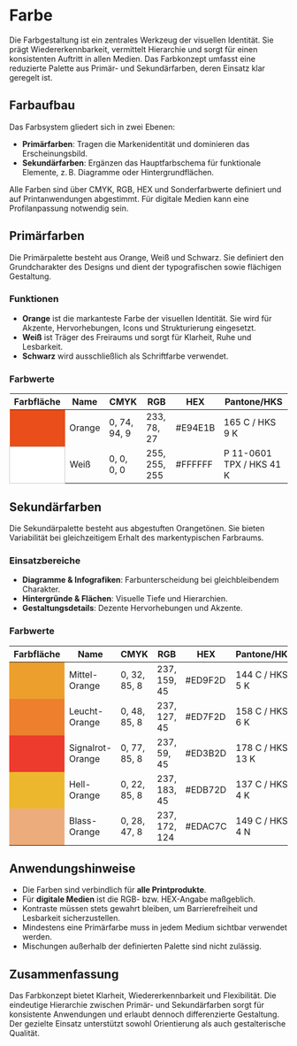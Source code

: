 # Farbe

Die Farbgestaltung ist ein zentrales Werkzeug der visuellen Identität. Sie prägt Wiedererkennbarkeit, vermittelt Hierarchie und sorgt für einen konsistenten Auftritt in allen Medien. Das Farbkonzept umfasst eine reduzierte Palette aus Primär- und Sekundärfarben, deren Einsatz klar geregelt ist.

## Farbaufbau

Das Farbsystem gliedert sich in zwei Ebenen:

- **Primärfarben**: Tragen die Markenidentität und dominieren das Erscheinungsbild.
- **Sekundärfarben**: Ergänzen das Hauptfarbschema für funktionale Elemente, z. B. Diagramme oder Hintergrundflächen.

Alle Farben sind über CMYK, RGB, HEX und Sonderfarbwerte definiert und auf Printanwendungen abgestimmt. Für digitale Medien kann eine Profilanpassung notwendig sein.

## Primärfarben

Die Primärpalette besteht aus Orange, Weiß und Schwarz. Sie definiert den Grundcharakter des Designs und dient der typografischen sowie flächigen Gestaltung.

### Funktionen

- **Orange** ist die markanteste Farbe der visuellen Identität. Sie wird für Akzente, Hervorhebungen, Icons und Strukturierung eingesetzt.
- **Weiß** ist Träger des Freiraums und sorgt für Klarheit, Ruhe und Lesbarkeit.
- **Schwarz** wird ausschließlich als Schriftfarbe verwendet.

### Farbwerte

<table>
  <thead>
    <tr>
      <th>Farbfläche</th>
      <th>Name</th>
      <th>CMYK</th>
      <th>RGB</th>
      <th>HEX</th>
      <th>Pantone/HKS</th>
    </tr>
  </thead>
  <tbody>
    <tr>
      <td style="background-color: #E94E1B; width: 60px;"></td>
      <td>Orange</td>
      <td>0, 74, 94, 9</td>
      <td>233, 78, 27</td>
      <td>#E94E1B</td>
      <td>165 C / HKS 9 K</td>
    </tr>
    <tr>
      <td style="background-color: #FFFFFF; border: 1px solid #ccc;"></td>
      <td>Weiß</td>
      <td>0, 0, 0, 0</td>
      <td>255, 255, 255</td>
      <td>#FFFFFF</td>
      <td>P 11-0601 TPX / HKS 41 K</td>
    </tr>
  </tbody>
</table>

## Sekundärfarben

Die Sekundärpalette besteht aus abgestuften Orangetönen. Sie bieten Variabilität bei gleichzeitigem Erhalt des markentypischen Farbraums.

### Einsatzbereiche

- **Diagramme & Infografiken**: Farbunterscheidung bei gleichbleibendem Charakter.
- **Hintergründe & Flächen**: Visuelle Tiefe und Hierarchien.
- **Gestaltungsdetails**: Dezente Hervorhebungen und Akzente.

### Farbwerte

<table>
  <thead>
    <tr>
      <th>Farbfläche</th>
      <th>Name</th>
      <th>CMYK</th>
      <th>RGB</th>
      <th>HEX</th>
      <th>Pantone/HKS</th>
    </tr>
  </thead>
  <tbody>
    <tr>
      <td style="background-color: #ED9F2D; width: 60px;"></td>
      <td>Mittel-Orange</td>
      <td>0, 32, 85, 8</td>
      <td>237, 159, 45</td>
      <td>#ED9F2D</td>
      <td>144 C / HKS 5 K</td>
    </tr>
    <tr>
      <td style="background-color: #ED7F2D;"></td>
      <td>Leucht-Orange</td>
      <td>0, 48, 85, 8</td>
      <td>237, 127, 45</td>
      <td>#ED7F2D</td>
      <td>158 C / HKS 6 K</td>
    </tr>
    <tr>
      <td style="background-color: #ED3B2D;"></td>
      <td>Signalrot-Orange</td>
      <td>0, 77, 85, 8</td>
      <td>237, 59, 45</td>
      <td>#ED3B2D</td>
      <td>178 C / HKS 13 K</td>
    </tr>
    <tr>
      <td style="background-color: #EDB72D;"></td>
      <td>Hell-Orange</td>
      <td>0, 22, 85, 8</td>
      <td>237, 183, 45</td>
      <td>#EDB72D</td>
      <td>137 C / HKS 4 K</td>
    </tr>
    <tr>
      <td style="background-color: #EDAC7C;"></td>
      <td>Blass-Orange</td>
      <td>0, 28, 47, 8</td>
      <td>237, 172, 124</td>
      <td>#EDAC7C</td>
      <td>149 C / HKS 4 N</td>
    </tr>
  </tbody>
</table>

## Anwendungshinweise

- Die Farben sind verbindlich für **alle Printprodukte**.
- Für **digitale Medien** ist die RGB- bzw. HEX-Angabe maßgeblich.
- Kontraste müssen stets gewahrt bleiben, um Barrierefreiheit und Lesbarkeit sicherzustellen.
- Mindestens eine Primärfarbe muss in jedem Medium sichtbar verwendet werden.
- Mischungen außerhalb der definierten Palette sind nicht zulässig.

## Zusammenfassung

Das Farbkonzept bietet Klarheit, Wiedererkennbarkeit und Flexibilität. Die eindeutige Hierarchie zwischen Primär- und Sekundärfarben sorgt für konsistente Anwendungen und erlaubt dennoch differenzierte Gestaltung. Der gezielte Einsatz unterstützt sowohl Orientierung als auch gestalterische Qualität.
